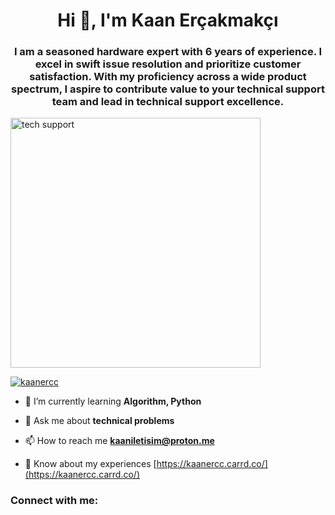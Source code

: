 <h1 align="center">Hi 👋, I'm Kaan Erçakmakçı</h1>
<h3 align="center">I am a seasoned hardware expert with 6 years of experience. I excel in swift issue resolution and prioritize customer satisfaction. With my proficiency across a wide product spectrum, I aspire to contribute value to your technical support team and lead in technical support excellence.</h3>

<img alt="tech support" width="400" src="https://github.com/kaanercc/kaanercc/assets/142448191/5af62bfe-e36a-4c14-b8fb-a09cdc5f9d06"></img>

<p align="left"> <a href="https://github.com/ryo-ma/github-profile-trophy"><img src="https://github-profile-trophy.vercel.app/?username=kaanercc" alt="kaanercc" /></a> </p>

- 🌱 I’m currently learning **Algorithm, Python**

- 💬 Ask me about **technical problems**

- 📫 How to reach me **kaaniletisim@proton.me**

- 📄 Know about my experiences [https://kaanercc.carrd.co/](https://kaanercc.carrd.co/)

<h3 align="left">Connect with me:</h3>
<p align="left">
</p>
